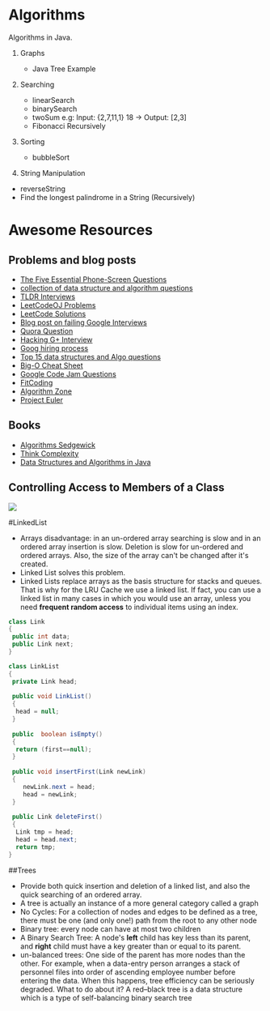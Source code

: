 Algorithms
==========

Algorithms in Java.

1. Graphs
 	* Java Tree Example 

2. Searching
	* linearSearch
	* binarySearch
	* twoSum e.g: Input: {2,7,11,1} 18 -> Output: [2,3]
	* Fibonacci Recursively

3. Sorting
	* bubbleSort	 	

4. String Manipulation
  * reverseString
  * Find the longest palindrome in a String (Recursively)



# Awesome Resources

## Problems and blog posts
* [The Five Essential Phone-Screen Questions](https://sites.google.com/site/steveyegge2/five-essential-phone-screen-questions)
* [collection of data structure and algorithm questions](http://www.dsalgo.com/2013/02/index.php.html?m=1)
* [TLDR Interviews](https://docs.google.com/document/d/116s-IXQFsf6FNaPsc2jFXs_1wTJzemh1QNA7KVSaoII/edit)
* [LeetCodeOJ Problems](https://oj.leetcode.com/problemset/algorithms/)
* [LeetCode Solutions](http://www.programcreek.com/category/java-2/algorithms/)
* [Blog post on failing Google Interviews](http://alexbowe.com/failing-at-google-interviews/)
* [Quora Question](https://www.quora.com/What-should-I-expect-in-a-Software-Engineer-interview-at-Google-and-how-should-I-prepare?srid=vhu&share=1)
* [Hacking G+ Interview](http://courses.csail.mit.edu/iap/interview/materials.php)
* [Goog hiring process](https://www.google.ca/about/careers/lifeatgoogle/hiringprocess/)
* [Top 15 data structures and Algo questions](http://javarevisited.blogspot.ca/2013/03/top-15-data-structures-algorithm-interview-questions-answers-java-programming.html)
* [Big-O Cheat Sheet](http://bigocheatsheet.com/)
* [Google Code Jam Questions](https://code.google.com/codejam/contests.html)
* [FitCoding](http://www.fitcoding.com/)
* [Algorithm Zone](http://algorithm.zone/)
* [Project Euler](https://projecteuler.net)

## Books
* [Algorithms Sedgewick](https://github.com/kasaquan/book/blob/master/Robert%20Sedgewick%20and%20Kevin%20Wayne%20-%20Algorithms,%204th%20edition.pdf)
* [Think Complexity](http://greenteapress.com/complexity/thinkcomplexity.pdf)
* [Data Structures and Algorithms in Java](http://rineshpk.weebly.com/uploads/1/8/2/0/1820991/data_structures_and_algorithms_in_javatqw_darksiderg.pdf)

## Controlling Access to Members of a Class
![](http://i.imgur.com/6CPMyGY.png)


#LinkedList
* Arrays disadvantage: in an un-ordered array searching is slow and in an ordered array insertion is slow. Deletion is slow for un-ordered and ordered arrays. Also, the size of the array can't be changed after it's created.
* Linked List solves this problem.
* Linked Lists replace arrays as the basis structure for stacks and queues. That is why for the LRU Cache we use a linked list. If fact, you can use a linked list in many cases in which you would use an array, unless you need **frequent random access** to individual items using an index.

```java
class Link
{
 public int data;
 public Link next;
}

class LinkList
{
 private Link head;
 
 public void LinkList()
 {
  head = null;
 }
 
 public  boolean isEmpty()
 {
  return (first==null);
 }
 
 public void insertFirst(Link newLink)
 {
    newLink.next = head;
    head = newLink;
 }
 
 public Link deleteFirst()
 {
  Link tmp = head;
  head = head.next;
  return tmp;
}
```



##Trees
* Provide both quick insertion and deletion of a linked list, and also the quick searching of an ordered array.
* A tree is actually an instance of a more general category called a graph
* No Cycles: For a collection of nodes and edges to be defined as a tree, there must be one (and only one!) path from the root to any other node
* Binary tree: every node can have at most two children
* A Binary Search Tree: A node's **left** child has key less than its parent, and **right** child must have a key greater than or equal to its parent.
* un-balanced trees: One side of the parent has more nodes than the other. For example, when a data-entry person arranges a stack of personnel files into order of ascending employee number before entering the data. When this happens, tree efficiency can be seriously degraded. What to do about it? A red–black tree is a data structure which is a type of self-balancing binary search tree

